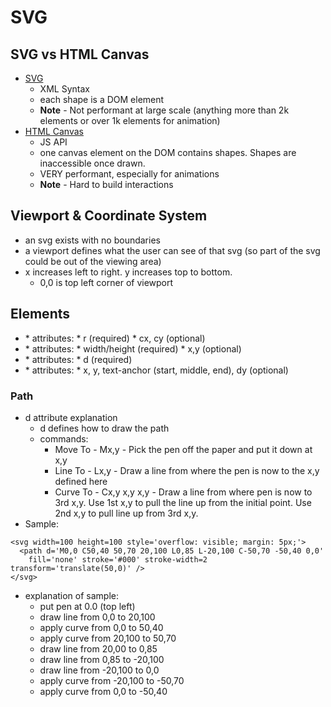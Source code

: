 # SVG

## SVG vs HTML Canvas
* [SVG](https://developer.mozilla.org/en-US/docs/Web/SVG)
    * XML Syntax
    * each shape is a DOM element
    * **Note** - Not performant at large scale (anything more than 2k elements or over 1k elements for animation)
* [HTML Canvas](https://developer.mozilla.org/en-US/docs/Web/API/Canvas_API)
    * JS API
    * one canvas element on the DOM contains shapes.  Shapes are inaccessible once drawn.
    * VERY performant, especially for animations
    * **Note** - Hard to build interactions

## Viewport & Coordinate System
* an svg exists with no boundaries
* a viewport defines what the user can see of that svg (so part of the svg could be out of the viewing area)
* x increases left to right.  y increases top to bottom.
    * 0,0 is top left corner of viewport 

## Elements
* <circle>
    * attributes: 
        * r (required)
        * cx, cy (optional)
* <rect>
    * attributes: 
        * width/height (required)
        * x,y (optional) 
* <path>
    * attributes:
        * d (required)
* <text>
    * attributes: 
        * x, y, text-anchor (start, middle, end), dy (optional)

### Path
* d attribute explanation
    * d defines how to draw the path
    * commands: 
        * Move To - Mx,y - Pick the pen off the paper and put it down at x,y
        * Line To - Lx,y - Draw a line from where the pen is now to the x,y defined here
        * Curve To - Cx,y x,y x,y - Draw a line from where pen is now to 3rd x,y.  Use 1st x,y to pull the line up from the initial point.  Use 2nd x,y to pull line up from 3rd x,y.  
* Sample:
```
<svg width=100 height=100 style='overflow: visible; margin: 5px;'>
  <path d='M0,0 C50,40 50,70 20,100 L0,85 L-20,100 C-50,70 -50,40 0,0'
    fill='none' stroke='#000' stroke-width=2 transform='translate(50,0)' />
</svg>
```
* explanation of sample: 
    * put pen at 0.0 (top left)
    * draw line from 0,0 to 20,100
    * apply curve from 0,0 to 50,40
    * apply curve from 20,100 to 50,70
    * draw line from 20,00 to 0,85
    * draw line from 0,85 to -20,100
    * draw line from -20,100 to 0,0
    * apply curve from -20,100 to -50,70
    * apply curve from 0,0 to -50,40


